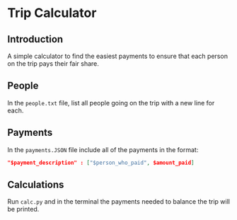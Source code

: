 # Trip Calculator

## Introduction
A simple calculator to find the easiest payments to ensure that each person on the trip pays their fair share.

## People
In the `people.txt` file, list all people going on the trip with a new line for each.
## Payments 
In the `payments.JSON` file include all of the payments in the format:

```json
"$payment_description" : ["$person_who_paid", $amount_paid]
```
## Calculations
Run `calc.py` and in the terminal the payments needed to balance the trip will be printed.